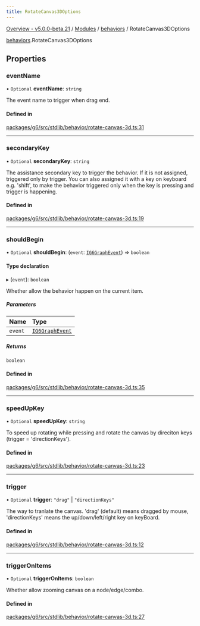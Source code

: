 ```yaml
---
title: RotateCanvas3DOptions
---
```


[Overview - v5.0.0-beta.21](../../README.en.md) / [Modules](../../modules.en.md) / [behaviors](../../modules/behaviors.en.md) / RotateCanvas3DOptions

[behaviors](../../modules/behaviors.en.md).RotateCanvas3DOptions

## Properties

### eventName

• `Optional` **eventName**: `string`

The event name to trigger when drag end.

#### Defined in

[packages/g6/src/stdlib/behavior/rotate-canvas-3d.ts:31](https://github.com/antvis/G6/blob/61e525e59b/packages/g6/src/stdlib/behavior/rotate-canvas-3d.ts#L31)

---

### secondaryKey

• `Optional` **secondaryKey**: `string`

The assistance secondary key to trigger the behavior.
If it is not assigned, triggered only by trigger.
You can also assigned it with a key on keyboard e.g. 'shift',
to make the behavior triggered only when the key is pressing and trigger is happening.

#### Defined in

[packages/g6/src/stdlib/behavior/rotate-canvas-3d.ts:19](https://github.com/antvis/G6/blob/61e525e59b/packages/g6/src/stdlib/behavior/rotate-canvas-3d.ts#L19)

---

### shouldBegin

• `Optional` **shouldBegin**: (`event`: [`IG6GraphEvent`](IG6GraphEvent.en.md)) => `boolean`

#### Type declaration

▸ (`event`): `boolean`

Whether allow the behavior happen on the current item.

##### Parameters

| Name    | Type                                   |
| :------ | :------------------------------------- |
| `event` | [`IG6GraphEvent`](IG6GraphEvent.en.md) |

##### Returns

`boolean`

#### Defined in

[packages/g6/src/stdlib/behavior/rotate-canvas-3d.ts:35](https://github.com/antvis/G6/blob/61e525e59b/packages/g6/src/stdlib/behavior/rotate-canvas-3d.ts#L35)

---

### speedUpKey

• `Optional` **speedUpKey**: `string`

To speed up rotating while pressing and rotate the canvas by direciton keys (trigger = 'directionKeys').

#### Defined in

[packages/g6/src/stdlib/behavior/rotate-canvas-3d.ts:23](https://github.com/antvis/G6/blob/61e525e59b/packages/g6/src/stdlib/behavior/rotate-canvas-3d.ts#L23)

---

### trigger

• `Optional` **trigger**: `"drag"` \| `"directionKeys"`

The way to tranlate the canvas. 'drag' (default) means dragged by mouse, 'directionKeys' means the up/down/left/right key on keyBoard.

#### Defined in

[packages/g6/src/stdlib/behavior/rotate-canvas-3d.ts:12](https://github.com/antvis/G6/blob/61e525e59b/packages/g6/src/stdlib/behavior/rotate-canvas-3d.ts#L12)

---

### triggerOnItems

• `Optional` **triggerOnItems**: `boolean`

Whether allow zooming canvas on a node/edge/combo.

#### Defined in

[packages/g6/src/stdlib/behavior/rotate-canvas-3d.ts:27](https://github.com/antvis/G6/blob/61e525e59b/packages/g6/src/stdlib/behavior/rotate-canvas-3d.ts#L27)
